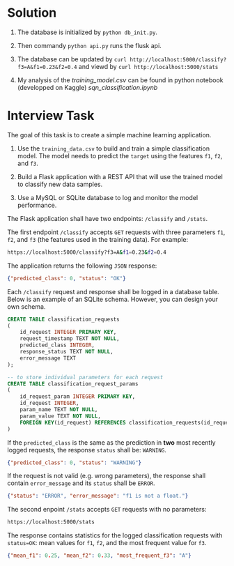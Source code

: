 # Solution 
1) The database is initialized by `python db_init.py`. 

2) Then commandy `python api.py` runs the flusk api. 

3) The database can be updated by `curl http://localhost:5000/classify?f3=A&f1=0.23&f2=0.4` and viewd by `curl http://localhost:5000/stats`

4) My analysis of the *training_model.csv* can be found in python notebook (developped on Kaggle) *sqn_classification.ipynb*

# Interview Task

The goal of this task is to create a simple machine learning application.

1) Use the `training_data.csv` to build and train a simple classification model. The model
needs to predict the `target` using the features `f1`, `f2`, and `f3`.

2) Build a Flask application with a REST API that will use the trained model to classify new data samples.

3) Use a MySQL or SQLite database to log and monitor the model performance.

The Flask application shall have two endpoints: `/classify` and `/stats`.

The first endpoint `/classify` accepts `GET` requests
with three parameters `f1`, `f2`, and `f3` (the features used in the training data). For example:

```bash
https://localhost:5000/classify?f3=A&f1=0.23&f2=0.4
```

The application returns the following `JSON` response:

```json
{"predicted_class": 0, "status": "OK"}
```

Each `/classify` request and response shall be logged in a database table. Below is an example
of an SQLite schema. However, you can design your own schema.

```SQL
CREATE TABLE classification_requests
(
    id_request INTEGER PRIMARY KEY,
    request_timestamp TEXT NOT NULL,
    predicted_class INTEGER,
    response_status TEXT NOT NULL,
    error_message TEXT
);

-- to store individual parameters for each request
CREATE TABLE classification_request_params
(
    id_request_param INTEGER PRIMARY KEY,
    id_request INTEGER,
    param_name TEXT NOT NULL,
    param_value TEXT NOT NULL,
    FOREIGN KEY(id_request) REFERENCES classification_requests(id_request)
)
```

If the `predicted_class` is the same as the prediction in __two__ most recently logged requests,
the response `status` shall be: `WARNING`.

```json
{"predicted_class": 0, "status": "WARNING"}
```

If the request is not valid (e.g. wrong parameters), the response shall contain `error_message` and its
`status` shall be `ERROR`.

```json
{"status": "ERROR", "error_message": "f1 is not a float."}
```

The second enpoint `/stats` accepts `GET` requests with no parameters:

```bash
https://localhost:5000/stats
```

The response contains statistics for the logged classification requests with `status=OK`:
mean values for `f1`, `f2`, and the most frequent value for `f3`.

```json
{"mean_f1": 0.25, "mean_f2": 0.33, "most_frequent_f3": "A"}
```
